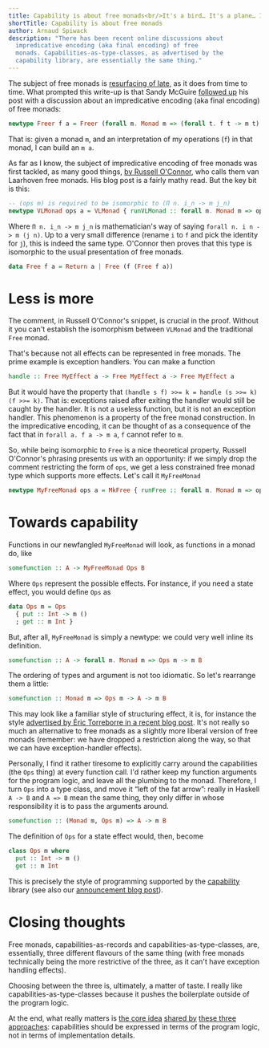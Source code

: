 ```yaml
---
title: Capability is about free monads<br/>It's a bird… It's a plane… It's a free monad!
shortTitle: Capability is about free monads
author: Arnaud Spiwack
description: "There has been recent online discussions about
  impredicative encoding (aka final encoding) of free
  monads. Capabilities-as-type-classes, as advertised by the
  capability library, are essentially the same thing."
---
```


The subject of free monads is [resurfacing of
late][mcguire-free-monads], as it does from time to time. What
prompted this write-up is that Sandy McGuire [followed
up][mcguire-impredicative-free-monads] his post with a discussion about
an impredicative encoding (aka final encoding) of free monads:

```haskell
newtype Freer f a = Freer (forall m. Monad m => (forall t. f t -> m t) -> m a)
```

That is: given a monad `m`, and an interpretation of my operations
(`f`) in that monad, I can build an `m a`.

As far as I know, the subject of impredicative encoding of free monads
was first tackled, as many good things, [by Russell
O'Connor][oconnor-vl-free-monad], who calls them van Laarhoven
free monads. His blog post is a fairly mathy read. But the key bit is this:

```haskell
-- (ops m) is required to be isomorphic to (Π n. i_n -> m j_n)
newtype VLMonad ops a = VLMonad { runVLMonad :: forall m. Monad m => ops m -> m a }
```

Where `Π n. i_n -> m j_n` is mathematician's way of saying `forall
n. i n -> m (j n)`. Up to a very small difference (rename `i` to `f`
and pick the identity for `j`), this is indeed the same type. O'Connor
then proves that this type is isomorphic to the usual presentation of
free monads.

```haskell
data Free f a = Return a | Free (f (Free f a))
```

# Less is more

The comment, in Russell O'Connor's snippet, is crucial in the
proof. Without it you can't establish the isomorphism between
`VLMonad` and the traditional `Free` monad.

That's because not all effects can be represented in free monads. The
prime example is exception handlers. You can make a function

```haskell
handle :: Free MyEffect a -> Free MyEffect a -> Free MyEffect a
```

But it would have the property that `(handle s f) >>= k = handle (s >>= k) (f >>= k)`.
That is: exceptions raised after exiting the handler
would still be caught by the handler. It is not a useless function,
but it is not an exception handler. This phenomenon is a property of
the free monad construction. In the impredicative encoding, it can be
thought of as a consequence of the fact that in `forall a. f a -> m
a`, `f` cannot refer to `m`.

So, while being isomorphic to `Free` is a nice theoretical property,
Russell O'Connor's phrasing presents us with an opportunity: if we
simply drop the comment restricting the form of `ops`, we get a less
constrained free monad type which supports more effects. Let's call it
`MyFreeMonad`

```haskell
newtype MyFreeMonad ops a = MkFree { runFree :: forall m. Monad m => ops m -> m a }
```

# Towards capability

Functions in our newfangled `MyFreeMonad` will look, as functions in a monad do, like
 
```haskell
somefunction :: A -> MyFreeMonad Ops B
```

Where `Ops` represent the possible effects. For instance, if you need
a state effect, you would define `Ops` as

```haskell
data Ops m = Ops
  { put :: Int -> m ()
  ; get :: m Int }
```

But, after all, `MyFreeMonad` is simply a newtype: we could very well
inline its definition.

```haskell
somefunction :: A -> forall m. Monad m => Ops m -> m B
```

The ordering of types and argument is not too idiomatic. So let's
rearrange them a little:

```haskell
somefunction :: Monad m => Ops m -> A -> m B
```

This may look like a familiar style of structuring effect, it is, for
instance the style [advertised by Éric Torreborre in a recent blog
post][torreborre-capabilities-as-records]. It's not really so much an
alternative to free monads as a slightly more liberal version of free
monads (remember: we have dropped a restriction along the way, so that
we can have exception-handler effects).

Personally, I find it rather tiresome to explicitly carry around the
capabilities (the `Ops` thing) at every function call. I'd rather keep
my function arguments for the program logic, and leave all the
plumbing to the monad. Therefore, I turn `Ops` into a type class, and
move it “left of the fat arrow”: really in Haskell `A -> B` and `A =>
B` mean the same thing, they only differ in whose responsibility it is
to pass the arguments around.

```haskell
somefunction :: (Monad m, Ops m) => A -> m B
```

The definition of `Ops` for a state effect would, then, become

```haskell
class Ops m where
  put :: Int -> m ()
  get :: m Int
```

This is precisely the style of programming supported by the
[capability][hackage-capability] library (see also our [announcement
blog post][capability-announcement]).

# Closing thoughts

Free monads, capabilities-as-records and capabilities-as-type-classes,
are, essentially, three different flavours of the same thing (with
free monads technically being the more restrictive of the three, as it
can't have exception handling effects).

Choosing between the three is, ultimately, a matter of taste. I really
like capabilities-as-type-classes because it pushes the boilerplate
outside of the program logic.

At the end, what really matters is [the core
idea][mcguire-free-monads] [shared by][capability-announcement] [these
three approaches][torreborre-capabilities-as-records]: capabilities
should be expressed in terms of the program logic, not in terms of
implementation details.

[mcguire-free-monads]: https://reasonablypolymorphic.com/blog/freer-monads/
[mcguire-impredicative-free-monads]: https://reasonablypolymorphic.com/blog/too-fast-too-free/index.html
[oconnor-vl-free-monad]: http://r6.ca/blog/20140210T181244Z.html
[torreborre-capabilities-as-records]: https://medium.com/barely-functional/freer-doesnt-come-for-free-c9fade793501
[hackage-capability]: http://hackage.haskell.org/package/capability
[capability-announcement]: https://www.tweag.io/posts/2018-10-04-capability.html
